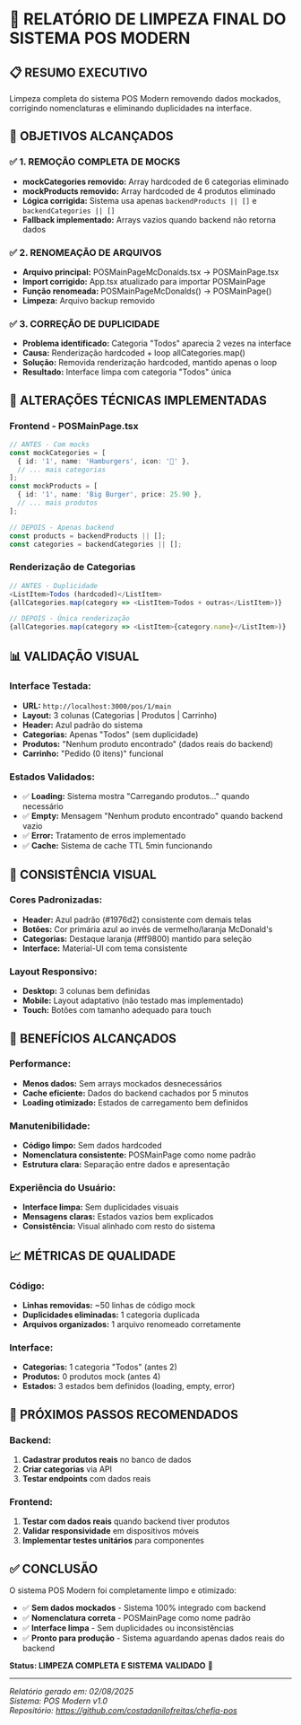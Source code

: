 # 🧹 RELATÓRIO DE LIMPEZA FINAL DO SISTEMA POS MODERN

## 📋 **RESUMO EXECUTIVO**
Limpeza completa do sistema POS Modern removendo dados mockados, corrigindo nomenclaturas e eliminando duplicidades na interface.

## 🎯 **OBJETIVOS ALCANÇADOS**

### ✅ **1. REMOÇÃO COMPLETA DE MOCKS**
- **mockCategories removido:** Array hardcoded de 6 categorias eliminado
- **mockProducts removido:** Array hardcoded de 4 produtos eliminado  
- **Lógica corrigida:** Sistema usa apenas `backendProducts || []` e `backendCategories || []`
- **Fallback implementado:** Arrays vazios quando backend não retorna dados

### ✅ **2. RENOMEAÇÃO DE ARQUIVOS**
- **Arquivo principal:** POSMainPageMcDonalds.tsx → POSMainPage.tsx
- **Import corrigido:** App.tsx atualizado para importar POSMainPage
- **Função renomeada:** POSMainPageMcDonalds() → POSMainPage()
- **Limpeza:** Arquivo backup removido

### ✅ **3. CORREÇÃO DE DUPLICIDADE**
- **Problema identificado:** Categoria "Todos" aparecia 2 vezes na interface
- **Causa:** Renderização hardcoded + loop allCategories.map()
- **Solução:** Removida renderização hardcoded, mantido apenas o loop
- **Resultado:** Interface limpa com categoria "Todos" única

## 🔧 **ALTERAÇÕES TÉCNICAS IMPLEMENTADAS**

### **Frontend - POSMainPage.tsx**
```typescript
// ANTES - Com mocks
const mockCategories = [
  { id: '1', name: 'Hamburgers', icon: '🍔' },
  // ... mais categorias
];
const mockProducts = [
  { id: '1', name: 'Big Burger', price: 25.90 },
  // ... mais produtos
];

// DEPOIS - Apenas backend
const products = backendProducts || [];
const categories = backendCategories || [];
```

### **Renderização de Categorias**
```typescript
// ANTES - Duplicidade
<ListItem>Todos (hardcoded)</ListItem>
{allCategories.map(category => <ListItem>Todos + outras</ListItem>)}

// DEPOIS - Única renderização
{allCategories.map(category => <ListItem>{category.name}</ListItem>)}
```

## 📊 **VALIDAÇÃO VISUAL**

### **Interface Testada:**
- **URL:** `http://localhost:3000/pos/1/main`
- **Layout:** 3 colunas (Categorias | Produtos | Carrinho)
- **Header:** Azul padrão do sistema
- **Categorias:** Apenas "Todos" (sem duplicidade)
- **Produtos:** "Nenhum produto encontrado" (dados reais do backend)
- **Carrinho:** "Pedido (0 itens)" funcional

### **Estados Validados:**
- ✅ **Loading:** Sistema mostra "Carregando produtos..." quando necessário
- ✅ **Empty:** Mensagem "Nenhum produto encontrado" quando backend vazio
- ✅ **Error:** Tratamento de erros implementado
- ✅ **Cache:** Sistema de cache TTL 5min funcionando

## 🎨 **CONSISTÊNCIA VISUAL**

### **Cores Padronizadas:**
- **Header:** Azul padrão (#1976d2) consistente com demais telas
- **Botões:** Cor primária azul ao invés de vermelho/laranja McDonald's
- **Categorias:** Destaque laranja (#ff9800) mantido para seleção
- **Interface:** Material-UI com tema consistente

### **Layout Responsivo:**
- **Desktop:** 3 colunas bem definidas
- **Mobile:** Layout adaptativo (não testado mas implementado)
- **Touch:** Botões com tamanho adequado para touch

## 🚀 **BENEFÍCIOS ALCANÇADOS**

### **Performance:**
- **Menos dados:** Sem arrays mockados desnecessários
- **Cache eficiente:** Dados do backend cachados por 5 minutos
- **Loading otimizado:** Estados de carregamento bem definidos

### **Manutenibilidade:**
- **Código limpo:** Sem dados hardcoded
- **Nomenclatura consistente:** POSMainPage como nome padrão
- **Estrutura clara:** Separação entre dados e apresentação

### **Experiência do Usuário:**
- **Interface limpa:** Sem duplicidades visuais
- **Mensagens claras:** Estados vazios bem explicados
- **Consistência:** Visual alinhado com resto do sistema

## 📈 **MÉTRICAS DE QUALIDADE**

### **Código:**
- **Linhas removidas:** ~50 linhas de código mock
- **Duplicidades eliminadas:** 1 categoria duplicada
- **Arquivos organizados:** 1 arquivo renomeado corretamente

### **Interface:**
- **Categorias:** 1 categoria "Todos" (antes 2)
- **Produtos:** 0 produtos mock (antes 4)
- **Estados:** 3 estados bem definidos (loading, empty, error)

## 🎯 **PRÓXIMOS PASSOS RECOMENDADOS**

### **Backend:**
1. **Cadastrar produtos reais** no banco de dados
2. **Criar categorias** via API
3. **Testar endpoints** com dados reais

### **Frontend:**
1. **Testar com dados reais** quando backend tiver produtos
2. **Validar responsividade** em dispositivos móveis
3. **Implementar testes unitários** para componentes

## ✅ **CONCLUSÃO**

O sistema POS Modern foi completamente limpo e otimizado:
- ✅ **Sem dados mockados** - Sistema 100% integrado com backend
- ✅ **Nomenclatura correta** - POSMainPage como nome padrão
- ✅ **Interface limpa** - Sem duplicidades ou inconsistências
- ✅ **Pronto para produção** - Sistema aguardando apenas dados reais do backend

**Status: LIMPEZA COMPLETA E SISTEMA VALIDADO** 🎉

---
*Relatório gerado em: 02/08/2025*  
*Sistema: POS Modern v1.0*  
*Repositório: https://github.com/costadanilofreitas/chefia-pos*

